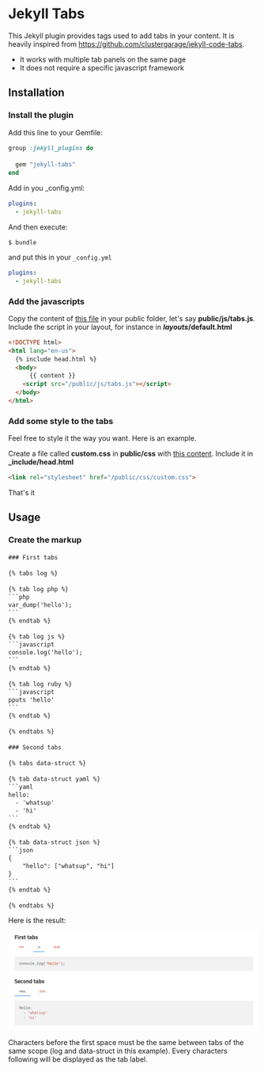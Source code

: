 Jekyll Tabs
===========

This Jekyll plugin provides tags used to add tabs in your content. It is heavily inspired from https://github.com/clustergarage/jekyll-code-tabs.
  * It works with multiple tab panels on the same page
  * It does not require a specific javascript framework

Installation
------------

### Install the plugin

Add this line to your Gemfile:

```ruby
group :jekyll_plugins do
  
  gem "jekyll-tabs"
end
```

Add in you _config.yml:

```yaml
plugins:
  - jekyll-tabs
```

And then execute:

    $ bundle

and put this in your ``_config.yml`` 

```yaml
plugins:
  - jekyll-tabs
```

### Add the javascripts

Copy the content of [this file](docs/tabs.js) in your public folder, let's say **public/js/tabs.js**.
Include the script in your layout, for instance in **_layouts_/default.html**

```html
<!DOCTYPE html>
<html lang="en-us">
  {% include head.html %}
  <body>
      {{ content }}
    <script src="/public/js/tabs.js"></script>
  </body>
</html>
```

### Add some style to the tabs

Feel free to style it the way you want. Here is an example.

Create a file called **custom.css** in **public/css** with [this content](docs/tabs.css). Include it in **_include/head.html**

```html
<link rel="stylesheet" href="/public/css/custom.css">
```

That's it

Usage
-----

### Create the markup

````
### First tabs

{% tabs log %}

{% tab log php %}
```php
var_dump('hello');
```
{% endtab %}

{% tab log js %}
```javascript
console.log('hello');
```
{% endtab %}

{% tab log ruby %}
```javascript
pputs 'hello'
```
{% endtab %}

{% endtabs %}

### Second tabs

{% tabs data-struct %}

{% tab data-struct yaml %}
```yaml
hello:
  - 'whatsup'
  - 'hi'
```
{% endtab %}

{% tab data-struct json %}
```json
{
    "hello": ["whatsup", "hi"]
}
```
{% endtab %}

{% endtabs %}

````

Here is the result:

![Image of Yaktocat](docs/tabs-example.png)

Characters before the first space must be the same between tabs of the same scope (log and data-struct in this example). Every characters following will be displayed as the tab label.
